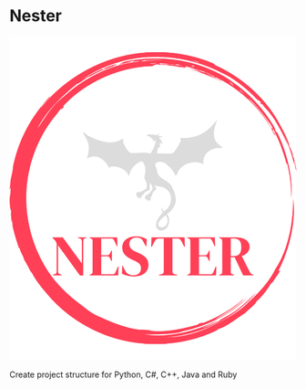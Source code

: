 # Nester

![index](./index_logo.png)

  Create project structure for Python, C#, C++, Java and Ruby
